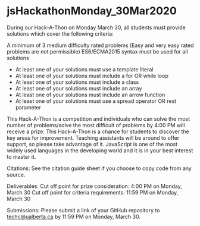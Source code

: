 # jsHackathonMonday_30Mar2020

During our Hack-A-Thon on Monday March 30, all students must provide solutions which cover the following criteria:

A minimum of 3 medium difficulty rated problems (Easy and very easy rated problems are not permissible)
ES6/ECMA2015 syntax must be used for all solutions


 - At least one of your solutions must use a template literal
 - At least one of your solutions must include a for OR while loop
 - At least one of your solutions must include a class
 - At least one of your solutions must include an array
 - At least one of your solutions must include an arrow function
 - At least one of your solutions must use a spread operator OR rest parameter

This Hack-A-Thon is a competition and individuals who can solve the most number of problems/solve the most difficult of problems by 4:00 PM will receive a prize. This Hack-A-Thon is a chance for students to discover the key areas for improvement. Teaching assistants will be around to offer support, so please take advantage of it. JavaScript is one of the most widely used languages in the developing world and it is in your best interest to master it. 

Citations: See the citation guide sheet if you choose to copy code from any source.

Deliverables: 
Cut off point for prize consideration: 4:00 PM on Monday, March 30
Cut off point for criteria requirements: 11:59 PM on Monday, March 30

Submissions: Please submit a link of your GitHub repository to techc@ualberta.ca by 11:59 PM on Monday, March 30. 



